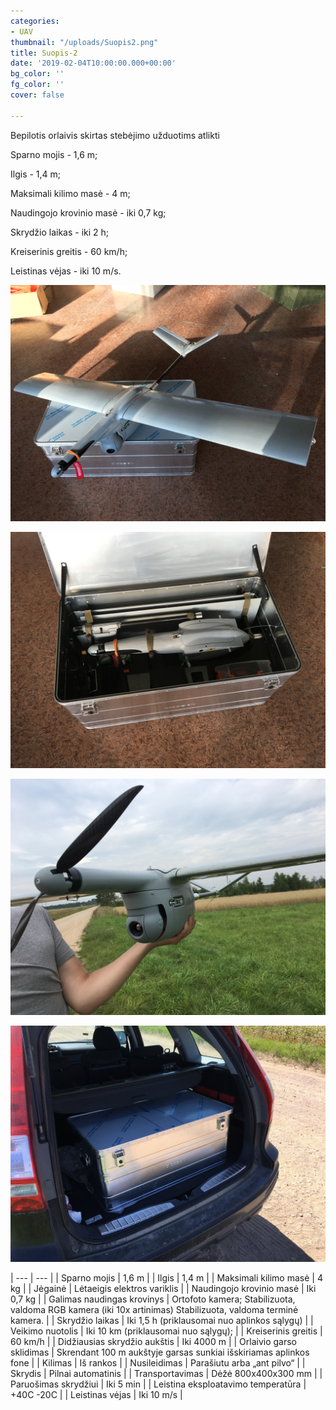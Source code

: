 ```yaml
---
categories:
- UAV
thumbnail: "/uploads/Suopis2.png"
title: Suopis-2
date: '2019-02-04T10:00:00.000+00:00'
bg_color: ''
fg_color: ''
cover: false

---
```

Bepilotis orlaivis skirtas stebėjimo užduotims atlikti

Sparno mojis - 1,6 m;

Ilgis - 1,4 m;

Maksimali kilimo masė - 4 m;

Naudingojo krovinio masė - iki 0,7 kg;

Skrydžio laikas - iki 2 h;

Kreiserinis greitis - 60 km/h;

Leistinas vėjas - iki 10 m/s.

![](/uploads/IMG_0527.JPG)

![](/uploads/IMG_0525.JPG)

![](/uploads/IMG_0608.JPG)

![](/uploads/IMG_0565.JPG)

| --- | --- |
| Sparno mojis | 1,6 m |
| Ilgis | 1,4 m |
| Maksimali kilimo masė | 4 kg |
| Jėgainė | Lėtaeigis elektros variklis |
| Naudingojo krovinio masė | Iki 0,7 kg |
| Galimas naudingas krovinys | Ortofoto kamera; Stabilizuota, valdoma RGB kamera (iki 10x artinimas) Stabilizuota, valdoma terminė kamera. |
| Skrydžio laikas | Iki 1,5 h (priklausomai nuo aplinkos sąlygų) |
| Veikimo nuotolis | Iki 10 km (priklausomai nuo sąlygų); |
| Kreiserinis greitis | 60 km/h |
| Didžiausias skrydžio aukštis | Iki 4000 m |
| Orlaivio garso sklidimas | Skrendant 100 m aukštyje garsas sunkiai išskiriamas aplinkos fone |
| Kilimas | Iš rankos |
| Nusileidimas | Parašiutu arba „ant pilvo“ |
| Skrydis | Pilnai automatinis |
| Transportavimas | Dėžė 800x400x300 mm |
| Paruošimas skrydžiui | Iki 5 min |
| Leistina eksploatavimo temperatūra | +40C -20C |
| Leistinas vėjas | Iki 10 m/s |